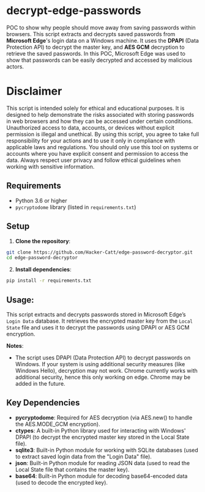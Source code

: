 # decrypt-edge-passwords
POC to show why people should move away from saving passwords within browsers. 
This script extracts and decrypts saved passwords from **Microsoft Edge**'s login data on a Windows machine. It uses the **DPAPI** (Data Protection API) to decrypt the master key, and **AES GCM** decryption to retrieve the saved passwords.
In this POC, Microsoft Edge was used to show that passwords can be easily decrypted and accessed by malicious actors. 

# Disclaimer
This script is intended solely for ethical and educational purposes. It is designed to help demonstrate the risks associated with storing passwords in web browsers and how they can be accessed under certain conditions. Unauthorized access to data, accounts, or devices without explicit permission is illegal and unethical.
By using this script, you agree to take full responsibility for your actions and to use it only in compliance with applicable laws and regulations. You should only use this tool on systems or accounts where you have explicit consent and permission to access the data. Always respect user privacy and follow ethical guidelines when working with sensitive information.

## Requirements
- Python 3.6 or higher
- `pycryptodome` library (listed in `requirements.txt`)

## Setup

1. **Clone the repository**:

```bash
git clone https://github.com/Hacker-Catt/edge-password-decryptor.git
cd edge-password-decryptor
 ```
2. **Install dependencies**:
```bash
pip install -r requirements.txt
```
## Usage:
 This script extracts and decrypts passwords stored in Microsoft Edge’s `Login Data` database. It retrieves the encrypted master key from the `Local State` file and uses it to decrypt the passwords using DPAPI or AES GCM encryption.

**Notes**:
- The script uses DPAPI (Data Protection API) to decrypt passwords on Windows. If your system is using additional security measures (like Windows Hello), decryption may not work. Chrome currently works with additional security, hence this only working on edge. Chrome may be added in the future.

## Key Dependencies
 - **pycryptodome**: Required for AES decryption (via AES.new() to handle the AES.MODE_GCM encryption).
 - **ctypes**: A built-in Python library used for interacting with Windows' DPAPI (to decrypt the encrypted master key stored in the Local State file).
 - **sqlite3**: Built-in Python module for working with SQLite databases (used to extract saved login data from the "Login Data" file).
 - **json**: Built-in Python module for reading JSON data (used to read the Local State file that contains the master key).
 - **base64**: Built-in Python module for decoding base64-encoded data (used to decode the encrypted key).
